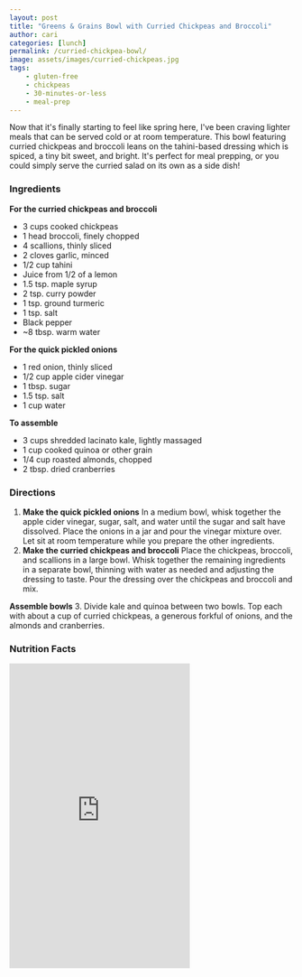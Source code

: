 ```yaml
---
layout: post
title: "Greens & Grains Bowl with Curried Chickpeas and Broccoli"
author: cari
categories: [lunch]
permalink: /curried-chickpea-bowl/
image: assets/images/curried-chickpeas.jpg
tags:
    - gluten-free
    - chickpeas
    - 30-minutes-or-less
    - meal-prep
---
```


Now that it's finally starting to feel like spring here, I've been craving lighter meals that can be served cold or at room temperature. This bowl featuring curried chickpeas and broccoli leans on the tahini-based dressing which is spiced, a tiny bit sweet, and bright. It's perfect for meal prepping, or you could simply serve the curried salad on its own as a side dish!

<h3> Ingredients </h3>

**For the curried chickpeas and broccoli**
- 3 cups cooked chickpeas
- 1 head broccoli, finely chopped
- 4 scallions, thinly sliced
- 2 cloves garlic, minced
- 1/2 cup tahini
- Juice from 1/2 of a lemon
- 1.5 tsp. maple syrup
- 2 tsp. curry powder
- 1 tsp. ground turmeric
- 1 tsp. salt
- Black pepper
- ~8 tbsp. warm water

**For the quick pickled onions**
- 1 red onion, thinly sliced
- 1/2 cup apple cider vinegar
- 1 tbsp. sugar
- 1.5 tsp. salt
- 1 cup water

**To assemble**
- 3 cups shredded lacinato kale, lightly massaged
- 1 cup cooked quinoa or other grain
- 1/4 cup roasted almonds, chopped
- 2 tbsp. dried cranberries

<h3> Directions </h3>

1. **Make the quick pickled onions** In a medium bowl, whisk together the apple cider vinegar, sugar, salt, and water until the sugar and salt have dissolved. Place the onions in a jar and pour the vinegar mixture over. Let sit at room temperature while you prepare the other ingredients.
2. **Make the curried chickpeas and broccoli** Place the chickpeas, broccoli, and scallions in a large bowl. Whisk together the remaining ingredients in a separate bowl, thinning with water as needed and adjusting the dressing to taste. Pour the dressing over the chickpeas and broccoli and mix.

**Assemble bowls**
3. Divide kale and quinoa between two bowls. Top each with about a cup of curried chickpeas, a generous forkful of onions, and the almonds and cranberries.

<h3> Nutrition Facts </h3>

<iframe title="CRONOMETER.com" width="320" height="540" src="https://cronometer.com/facts.html?food=31145204&measure=86006148&labelType=AMERICAN_2016" frameborder="0"></iframe>
